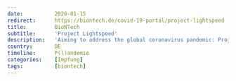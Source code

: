 ```yaml
---
date:          2020-01-15
redirect:      https://biontech.de/covid-19-portal/project-lightspeed
title:         BioNTech
subtitle:      'Project Lightspeed'
description:   'Aiming to address the global coronavirus pandemic: Project Lightspeed'
country:       DE
timeline:      P(l)andemie
categories:    [Impfung]
tags:          [biontech]
---
```

